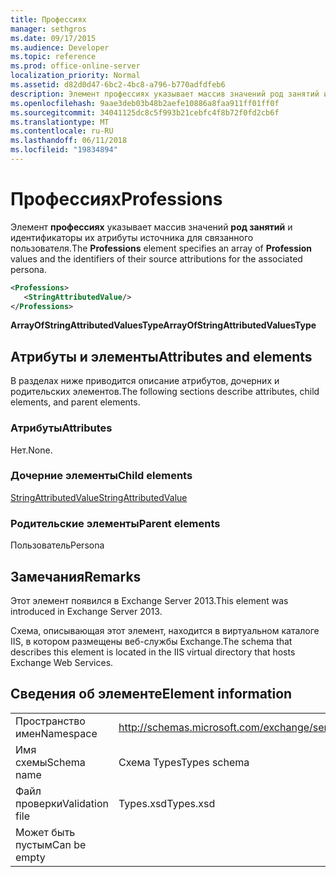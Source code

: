 ```yaml
---
title: Профессиях
manager: sethgros
ms.date: 09/17/2015
ms.audience: Developer
ms.topic: reference
ms.prod: office-online-server
localization_priority: Normal
ms.assetid: d82d0d47-6bc2-4bc8-a796-b770adfdfeb6
description: Элемент профессиях указывает массив значений род занятий и идентификаторы их атрибуты источника для связанного пользователя.
ms.openlocfilehash: 9aae3deb03b48b2aefe10886a8faa911ff01ff0f
ms.sourcegitcommit: 34041125dc8c5f993b21cebfc4f8b72f0fd2cb6f
ms.translationtype: MT
ms.contentlocale: ru-RU
ms.lasthandoff: 06/11/2018
ms.locfileid: "19834894"
---
```

# <a name="professions"></a><span data-ttu-id="62200-103">Профессиях</span><span class="sxs-lookup"><span data-stu-id="62200-103">Professions</span></span>

<span data-ttu-id="62200-104">Элемент **профессиях** указывает массив значений **род занятий** и идентификаторы их атрибуты источника для связанного пользователя.</span><span class="sxs-lookup"><span data-stu-id="62200-104">The **Professions** element specifies an array of **Profession** values and the identifiers of their source attributions for the associated persona.</span></span> 
  
```XML
<Professions>
   <StringAttributedValue/>
</Professions>
```

 <span data-ttu-id="62200-105">**ArrayOfStringAttributedValuesType**</span><span class="sxs-lookup"><span data-stu-id="62200-105">**ArrayOfStringAttributedValuesType**</span></span>
## <a name="attributes-and-elements"></a><span data-ttu-id="62200-106">Атрибуты и элементы</span><span class="sxs-lookup"><span data-stu-id="62200-106">Attributes and elements</span></span>

<span data-ttu-id="62200-107">В разделах ниже приводится описание атрибутов, дочерних и родительских элементов.</span><span class="sxs-lookup"><span data-stu-id="62200-107">The following sections describe attributes, child elements, and parent elements.</span></span>
  
### <a name="attributes"></a><span data-ttu-id="62200-108">Атрибуты</span><span class="sxs-lookup"><span data-stu-id="62200-108">Attributes</span></span>

<span data-ttu-id="62200-109">Нет.</span><span class="sxs-lookup"><span data-stu-id="62200-109">None.</span></span>
  
### <a name="child-elements"></a><span data-ttu-id="62200-110">Дочерние элементы</span><span class="sxs-lookup"><span data-stu-id="62200-110">Child elements</span></span>

[<span data-ttu-id="62200-111">StringAttributedValue</span><span class="sxs-lookup"><span data-stu-id="62200-111">StringAttributedValue</span></span>](stringattributedvalue.md)
  
### <a name="parent-elements"></a><span data-ttu-id="62200-112">Родительские элементы</span><span class="sxs-lookup"><span data-stu-id="62200-112">Parent elements</span></span>

<span data-ttu-id="62200-113">Пользователь</span><span class="sxs-lookup"><span data-stu-id="62200-113">Persona</span></span>
  
## <a name="remarks"></a><span data-ttu-id="62200-114">Замечания</span><span class="sxs-lookup"><span data-stu-id="62200-114">Remarks</span></span>

<span data-ttu-id="62200-115">Этот элемент появился в Exchange Server 2013.</span><span class="sxs-lookup"><span data-stu-id="62200-115">This element was introduced in Exchange Server 2013.</span></span>
  
<span data-ttu-id="62200-116">Схема, описывающая этот элемент, находится в виртуальном каталоге IIS, в котором размещены веб-службы Exchange.</span><span class="sxs-lookup"><span data-stu-id="62200-116">The schema that describes this element is located in the IIS virtual directory that hosts Exchange Web Services.</span></span>
  
## <a name="element-information"></a><span data-ttu-id="62200-117">Сведения об элементе</span><span class="sxs-lookup"><span data-stu-id="62200-117">Element information</span></span>

|||
|:-----|:-----|
|<span data-ttu-id="62200-118">Пространство имен</span><span class="sxs-lookup"><span data-stu-id="62200-118">Namespace</span></span>  <br/> |http://schemas.microsoft.com/exchange/services/2006/types  <br/> |
|<span data-ttu-id="62200-119">Имя схемы</span><span class="sxs-lookup"><span data-stu-id="62200-119">Schema name</span></span>  <br/> |<span data-ttu-id="62200-120">Схема Types</span><span class="sxs-lookup"><span data-stu-id="62200-120">Types schema</span></span>  <br/> |
|<span data-ttu-id="62200-121">Файл проверки</span><span class="sxs-lookup"><span data-stu-id="62200-121">Validation file</span></span>  <br/> |<span data-ttu-id="62200-122">Types.xsd</span><span class="sxs-lookup"><span data-stu-id="62200-122">Types.xsd</span></span>  <br/> |
|<span data-ttu-id="62200-123">Может быть пустым</span><span class="sxs-lookup"><span data-stu-id="62200-123">Can be empty</span></span>  <br/> ||
   

